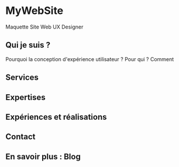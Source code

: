 # MyWebSite
Maquette Site Web UX Designer

## Qui je suis ?
Pourquoi la conception d'expérience utilisateur ? Pour qui ? Comment

## Services

## Expertises

## Expériences et réalisations

## Contact

## En savoir plus : Blog
